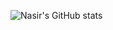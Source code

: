![Nasir's GitHub stats](https://github-readme-stats.vercel.app/api?username=nasir-001&count_private=true&show_icons=true)